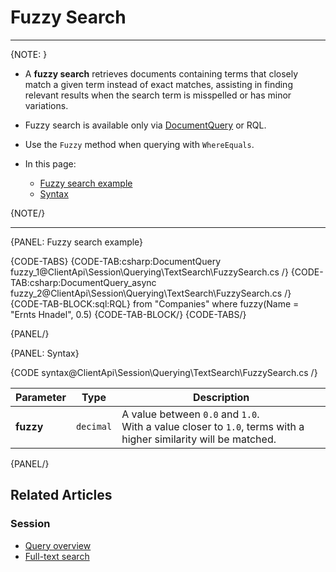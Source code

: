 # Fuzzy Search

---

{NOTE: }

* A __fuzzy search__ retrieves documents containing terms that closely match a given term instead of exact matches, 
  assisting in finding relevant results when the search term is misspelled or has minor variations.

* Fuzzy search is available only via [DocumentQuery](../../../../client-api/session/querying/document-query/what-is-document-query) or RQL.

* Use the `Fuzzy` method when querying with `WhereEquals`.

* In this page:
    * [Fuzzy search example](../../../../client-api/session/querying/text-search/fuzzy-search#fuzzy-search-example)
    * [Syntax](../../../../client-api/session/querying/text-search/fuzzy-search#syntax)

{NOTE/}

---

{PANEL: Fuzzy search example}

{CODE-TABS}
{CODE-TAB:csharp:DocumentQuery fuzzy_1@ClientApi\Session\Querying\TextSearch\FuzzySearch.cs /}
{CODE-TAB:csharp:DocumentQuery_async fuzzy_2@ClientApi\Session\Querying\TextSearch\FuzzySearch.cs /}
{CODE-TAB-BLOCK:sql:RQL}
from "Companies"
where fuzzy(Name = "Ernts Hnadel", 0.5)
{CODE-TAB-BLOCK/}
{CODE-TABS/}

{PANEL/}

{PANEL: Syntax}

{CODE syntax@ClientApi\Session\Querying\TextSearch\FuzzySearch.cs /}

| Parameter   | Type      | Description                                                                                                       |
|-------------|-----------|-------------------------------------------------------------------------------------------------------------------|
| **fuzzy**   | `decimal` | A value between `0.0` and `1.0`.<br>With a value closer to `1.0`, terms with a higher similarity will be matched. |

{PANEL/}

## Related Articles

### Session

- [Query overview](../../../../client-api/session/querying/how-to-query)
- [Full-text search](../../../../client-api/session/querying/text-search/full-text-search)
